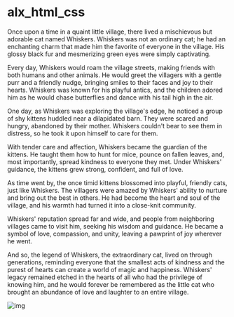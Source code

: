 # alx_html_css
Once upon a time in a quaint little village, there lived a mischievous but adorable cat named Whiskers. Whiskers was not an ordinary cat; he had an enchanting charm that made him the favorite of everyone in the village. His glossy black fur and mesmerizing green eyes were simply captivating.

Every day, Whiskers would roam the village streets, making friends with both humans and other animals. He would greet the villagers with a gentle purr and a friendly nudge, bringing smiles to their faces and joy to their hearts. Whiskers was known for his playful antics, and the children adored him as he would chase butterflies and dance with his tail high in the air.

One day, as Whiskers was exploring the village's edge, he noticed a group of shy kittens huddled near a dilapidated barn. They were scared and hungry, abandoned by their mother. Whiskers couldn't bear to see them in distress, so he took it upon himself to care for them.

With tender care and affection, Whiskers became the guardian of the kittens. He taught them how to hunt for mice, pounce on fallen leaves, and, most importantly, spread kindness to everyone they met. Under Whiskers' guidance, the kittens grew strong, confident, and full of love.

As time went by, the once timid kittens blossomed into playful, friendly cats, just like Whiskers. The villagers were amazed by Whiskers' ability to nurture and bring out the best in others. He had become the heart and soul of the village, and his warmth had turned it into a close-knit community.

Whiskers' reputation spread far and wide, and people from neighboring villages came to visit him, seeking his wisdom and guidance. He became a symbol of love, compassion, and unity, leaving a pawprint of joy wherever he went.

And so, the legend of Whiskers, the extraordinary cat, lived on through generations, reminding everyone that the smallest acts of kindness and the purest of hearts can create a world of magic and happiness. Whiskers' legacy remained etched in the hearts of all who had the privilege of knowing him, and he would forever be remembered as the little cat who brought an abundance of love and laughter to an entire village.

![img](https://github.com/smegaskia/alx_html_css/assets/125193859/52c9b67b-9707-466a-9ccd-d5b1a2d7af22)
